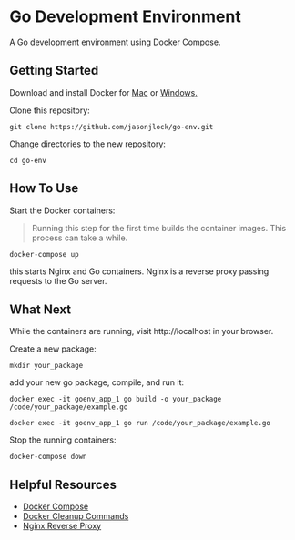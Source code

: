 # Go Development Environment

A Go development environment using Docker Compose.

## Getting Started

Download and install Docker for [Mac](https://www.docker.com/docker-mac) or [Windows.](https://www.docker.com/docker-windows)

Clone this repository:

```
git clone https://github.com/jasonjlock/go-env.git
```

Change directories to the new repository:

```
cd go-env
```

## How To Use

Start the Docker containers:

> Running this step for the first time builds the container images.
> This process can take a while.

```
docker-compose up
```

this starts Nginx and Go containers. Nginx is a reverse proxy
passing requests to the Go server.

## What Next

While the containers are running, visit http://localhost in your browser.

Create a new package:
```
mkdir your_package
```
add your new go package, compile, and run it:
```
docker exec -it goenv_app_1 go build -o your_package /code/your_package/example.go
```
```
docker exec -it goenv_app_1 go run /code/your_package/example.go
```

Stop the running containers:
```
docker-compose down
```

## Helpful Resources

* [Docker Compose](https://docs.docker.com/compose/reference/)
* [Docker Cleanup Commands](https://www.digitalocean.com/community/tutorials/how-to-remove-docker-images-containers-and-volumes)
* [Nginx Reverse Proxy](https://www.nginx.com/resources/admin-guide/reverse-proxy/)

